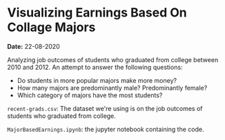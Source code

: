 # Visualizing Earnings Based On Collage Majors

**Date:** 22-08-2020

Analyzing job outcomes of students who graduated from college between 2010 and 2012. An attempt to answer the following questions:
- Do students in more popular majors make more money?
- How many majors are predominantly male? Predominantly female?
- Which category of majors have the most students?

`recent-grads.csv`: The dataset we're using is on the job outcomes of students who graduated from college.

`MajorBasedEarnings.ipynb`: the jupyter notebook containing the code.